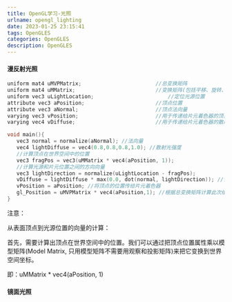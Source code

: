 ```yaml
---
title: OpenGL学习-光照
urlname: opengl_lighting
date: 2023-01-25 23:15:41
tags: OpenGLES
categories: OpenGLES
description: OpenGLES
---
```


#### 漫反射光照

```c
uniform mat4 uMVPMatrix; 						//总变换矩阵
uniform mat4 uMMatrix; 							//变换矩阵(包括平移、旋转、缩放)
uniform vec3 uLightLocation;						//定位光源位置
attribute vec3 aPosition;  						//顶点位置
attribute vec3 aNormal;    						//顶点法向量
varying vec3 vPosition;							//用于传递给片元着色器的顶点位置
varying vec4 vDiffuse;							//用于传递给片元着色器的散射光分量

void main(){
   vec3 normal = normalize(aNormal); //法向量
   vec4 lightDiffuse = vec4(0.8,0.8,0.8,1.0); //散射光强度
   //计算顶点在世界空间中的位置
   vec3 fragPos = vec3(uMMatrix * vec4(aPosition, 1));
   //计算光源和片元位置之间的方向向量
   vec3 lightDirection = normalize(uLightLocation - fragPos);
   vDiffuse = lightDiffuse * max(0.0, dot(normal, lightDirection)); //计算散射光的最终强度
   vPosition = aPosition; //将顶点的位置传给片元着色器
   gl_Position = uMVPMatrix * vec4(aPosition,1); //根据总变换矩阵计算此次绘制此顶点的位置
}
```

注意：

从表面顶点到光源位置的向量的计算：

首先，需要计算出顶点在世界空间中的位置。我们可以通过把顶点位置属性乘以模型矩阵(Model Matrix, 只用模型矩阵不需要用观察和投影矩阵)来把它变换到世界空间坐标。

即：uMMatrix * vec4(aPosition, 1)



#### 镜面光照

